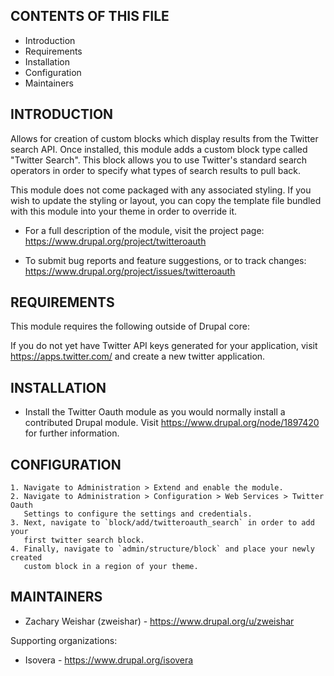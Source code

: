 CONTENTS OF THIS FILE
---------------------

 * Introduction
 * Requirements
 * Installation
 * Configuration
 * Maintainers


INTRODUCTION
------------

Allows for creation of custom blocks which display results from the Twitter
search API. Once installed, this module adds a custom block type called "Twitter
Search". This block allows you to use Twitter's standard search operators in
order to specify what types of search results to pull back.

This module does not come packaged with any associated styling. If you wish to
update the styling or layout, you can copy the template file bundled with this
module into your theme in order to override it.

 * For a full description of the module, visit the project page:
   https://www.drupal.org/project/twitteroauth

 * To submit bug reports and feature suggestions, or to track changes:
   https://www.drupal.org/project/issues/twitteroauth


REQUIREMENTS
------------

This module requires the following outside of Drupal core:

If you do not yet have Twitter API keys generated for your application, visit
https://apps.twitter.com/ and create a new twitter application.


INSTALLATION
------------

 * Install the Twitter Oauth module as you would normally install a contributed
   Drupal module. Visit
   https://www.drupal.org/node/1897420 for further information.


CONFIGURATION
-------------

    1. Navigate to Administration > Extend and enable the module.
    2. Navigate to Administration > Configuration > Web Services > Twitter Oauth
       Settings to configure the settings and credentials.
    3. Next, navigate to `block/add/twitteroauth_search` in order to add your
       first twitter search block.
    4. Finally, navigate to `admin/structure/block` and place your newly created
       custom block in a region of your theme.


MAINTAINERS
-----------

 * Zachary Weishar (zweishar) - https://www.drupal.org/u/zweishar

Supporting organizations:

 * Isovera - https://www.drupal.org/isovera
